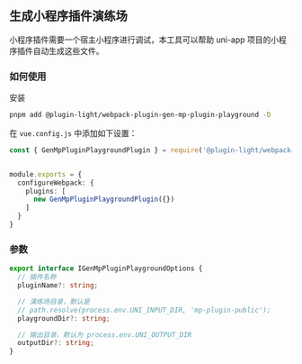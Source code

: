 ## 生成小程序插件演练场

小程序插件需要一个宿主小程序进行调试，本工具可以帮助 uni-app 项目的小程序插件自动生成这些文件。

### 如何使用

安装

```bash
pnpm add @plugin-light/webpack-plugin-gen-mp-plugin-playground -D
```

在 `vue.config.js` 中添加如下设置：


```ts
const { GenMpPluginPlaygroundPlugin } = require('@plugin-light/webpack-plugin-gen-mp-plugin-playground');


module.exports = {
  configureWebpack: {
    plugins: [
      new GenMpPluginPlaygroundPlugin({})
    ]
  }
}
```

### 参数

```ts
export interface IGenMpPluginPlaygroundOptions {
  // 插件名称
  pluginName?: string;

  // 演练场目录，默认是
  // path.resolve(process.env.UNI_INPUT_DIR, 'mp-plugin-public');
  playgroundDir?: string;

  // 输出目录，默认为 process.env.UNI_OUTPUT_DIR
  outputDir?: string;
}
```
